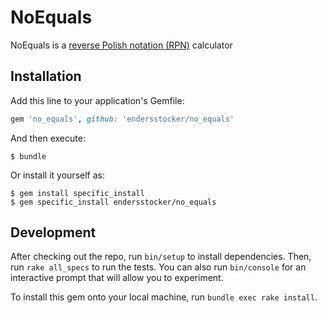# NoEquals

NoEquals is a [reverse Polish notation (RPN)](//en.wikipedia.org/wiki/Reverse_Polish_notation) calculator

## Installation

Add this line to your application's Gemfile:

```ruby
gem 'no_equals', github: 'endersstocker/no_equals'
```

And then execute:

    $ bundle

Or install it yourself as:

    $ gem install specific_install
    $ gem specific_install endersstocker/no_equals

## Development

After checking out the repo, run `bin/setup` to install dependencies. Then, run `rake all_specs` to run the tests. You can also run `bin/console` for an interactive prompt that will allow you to experiment.

To install this gem onto your local machine, run `bundle exec rake install`.
